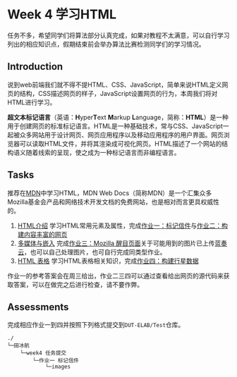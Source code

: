 # Week 4 学习HTML

任务不多，希望同学们将算法部分认真完成，如果对教程不太满意，可以自行学习列出的相应知识点，假期结束前会举办算法比赛检测同学们的学习情况。

## Introduction
说到web前端我们就不得不提HTML、CSS、JavaScript，简单来说HTML定义网页的结构，CSS描述网页的样子，JavaScript设置网页的行为，本周我们将对HTML进行学习。

**超文本标记语言**（英语：**H**yper**T**ext **M**arkup **L**anguage，简称：**HTML**）是一种用于创建网页的标准标记语言。HTML是一种基础技术，常与CSS、JavaScript一起被众多网站用于设计网页、网页应用程序以及移动应用程序的用户界面。网页浏览器可以读取HTML文件，并将其渲染成可视化网页。HTML描述了一个网站的结构语义随着线索的呈现，使之成为一种标记语言而非编程语言。

## Tasks
推荐在[MDN](https://developer.mozilla.org/zh-CN/docs/Learn/HTML)中学习HTML，MDN Web Docs（简称MDN）是一个汇集众多Mozilla基金会产品和网络技术开发文档的免费网站，也是相对而言更具权威性的。

1. [HTML介绍](https://developer.mozilla.org/zh-CN/docs/Learn/HTML/Introduction_to_HTML)
   学习HTML常用元素及属性，完成[作业一：标记信件](https://developer.mozilla.org/zh-CN/docs/Learn/HTML/Introduction_to_HTML/Structuring_a_page_of_content)与[作业二：构建内容丰富的网页](https://developer.mozilla.org/zh-CN/docs/Learn/HTML/Introduction_to_HTML/Structuring_a_page_of_content)
2. [多媒体与嵌入](https://developer.mozilla.org/zh-CN/docs/Learn/HTML/Multimedia_and_embedding)
   完成[作业三：Mozilla 醒目页面](https://developer.mozilla.org/zh-CN/docs/Learn/HTML/Multimedia_and_embedding/Mozilla_splash_page)关于可能用到的图片已上传[蓝奏云](https://wwu.lanzoum.com/iTStZ07n30ed)，也可以自己处理图片，也可自行完成同类型作业。
3. [HTML 表格](https://developer.mozilla.org/zh-CN/docs/Learn/HTML/Tables)
   学习HTML表格相关知识，完成[作业四：构建行星数据](https://developer.mozilla.org/zh-CN/docs/Learn/HTML/Tables/Structuring_planet_data)

作业一的参考答案会在周三给出，作业二三四可以通过查看给出网页的源代码来获取答案，可以在做完之后进行检查，请不要作弊。


## Assessments

完成相应作业一到四并按照下列格式提交到`DUT-ELAB/Test`仓库。

```
./
└─田冰航
    └─week4 任务提交
        └─作业一 标记信件
            └─images
```
